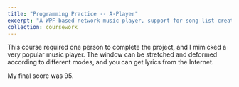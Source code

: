 ```yaml
---
title: "Programming Practice -- A-Player"
excerpt: "A WPF-based network music player, support for song list creation, lyrics display, audio visualization.<br/><img src='/images/A-Player.png'>"
collection: coursework
---
```


This course required one person to complete the project, and I mimicked a very popular music player. The window can be stretched and deformed according to different modes, and you can get lyrics from the Internet.

My final score was 95.
